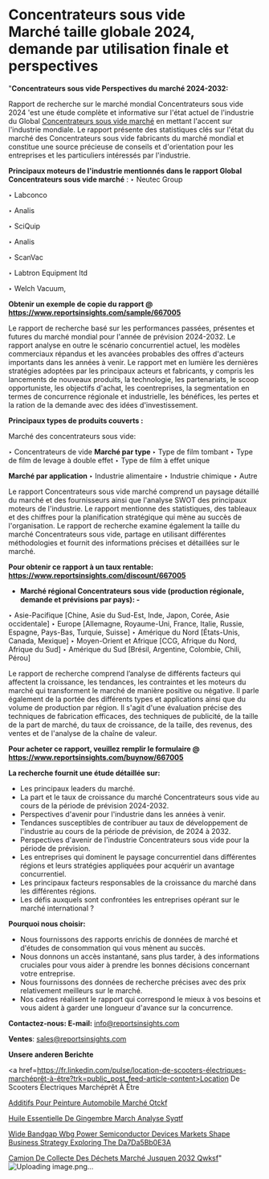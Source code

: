 # Concentrateurs sous vide Marché taille globale 2024, demande par utilisation finale et perspectives

 "<strong>Concentrateurs sous vide Perspectives du marché 2024-2032:</strong>

Rapport de recherche sur le marché mondial Concentrateurs sous vide 2024 'est une étude complète et informative sur l'état actuel de l'industrie du Global <a href=https://www.reportsinsights.com/sample/667005>Concentrateurs sous vide marché</a> en mettant l'accent sur l'industrie mondiale. Le rapport présente des statistiques clés sur l'état du marché des Concentrateurs sous vide fabricants du marché mondial et constitue une source précieuse de conseils et d'orientation pour les entreprises et les particuliers intéressés par l'industrie.

<strong>Principaux moteurs de l'industrie mentionnés dans le rapport Global Concentrateurs sous vide marché</strong> :
‣ Neutec Group

‣ Labconco

‣ Analis

‣ SciQuip

‣ Analis

‣ ScanVac

‣ Labtron Equipment ltd

‣ Welch Vacuum,

<strong>Obtenir un exemple de copie du rapport @ <a href=https://www.reportsinsights.com/sample/667005>https://www.reportsinsights.com/sample/667005</a></strong>

Le rapport de recherche basé sur les performances passées, présentes et futures du marché mondial pour l'année de prévision 2024-2032. Le rapport analyse en outre le scénario concurrentiel actuel, les modèles commerciaux répandus et les avancées probables des offres d'acteurs importants dans les années à venir. Le rapport met en lumière les dernières stratégies adoptées par les principaux acteurs et fabricants, y compris les lancements de nouveaux produits, la technologie, les partenariats, le scoop opportuniste, les objectifs d'achat, les coentreprises, la segmentation en termes de concurrence régionale et industrielle, les bénéfices, les pertes et la ration de la demande avec des idées d'investissement.

<strong>Principaux types de produits couverts :</strong>

Marché des concentrateurs sous vide:

‣  Concentrateurs de vide <strong> Marché <strong> par type </strong> </strong>
‣ Type de film tombant
‣ Type de film de levage à double effet
‣ Type de film à effet unique

<strong>Marché par application </strong>
‣ Industrie alimentaire
‣ Industrie chimique
‣ Autre

Le rapport Concentrateurs sous vide marché comprend un paysage détaillé du marché et des fournisseurs ainsi que l'analyse SWOT des principaux moteurs de l'industrie. Le rapport mentionne des statistiques, des tableaux et des chiffres pour la planification stratégique qui mène au succès de l'organisation. Le rapport de recherche examine également la taille du marché Concentrateurs sous vide, partage en utilisant différentes méthodologies et fournit des informations précises et détaillées sur le marché.

<strong>Pour obtenir ce rapport à un taux rentable: <a href=https://www.reportsinsights.com/discount/667005>https://www.reportsinsights.com/discount/667005</a></strong>
<ul>
  <li><strong>Marché régional Concentrateurs sous vide (production régionale, demande et prévisions par pays): -</strong></li>
</ul>
‣ Asie-Pacifique [Chine, Asie du Sud-Est, Inde, Japon, Corée, Asie occidentale]
‣ Europe [Allemagne, Royaume-Uni, France, Italie, Russie, Espagne, Pays-Bas, Turquie, Suisse]
‣ Amérique du Nord [États-Unis, Canada, Mexique]
‣ Moyen-Orient et Afrique [CCG, Afrique du Nord, Afrique du Sud]
‣ Amérique du Sud [Brésil, Argentine, Colombie, Chili, Pérou]

Le rapport de recherche comprend l’analyse de différents facteurs qui affectent la croissance, les tendances, les contraintes et les moteurs du marché qui transforment le marché de manière positive ou négative. Il parle également de la portée des différents types et applications ainsi que du volume de production par région. Il s'agit d'une évaluation précise des techniques de fabrication efficaces, des techniques de publicité, de la taille de la part de marché, du taux de croissance, de la taille, des revenus, des ventes et de l'analyse de la chaîne de valeur.

<strong>Pour acheter ce rapport, veuillez remplir le formulaire @   <a href=https://www.reportsinsights.com/buynow/667005>https://www.reportsinsights.com/buynow/667005</a></strong>

<strong>La recherche fournit une étude détaillée sur:</strong>
<ul>
  <li>Les principaux leaders du marché.</li>
  <li>La part et le taux de croissance du marché Concentrateurs sous vide au cours de la période de prévision 2024-2032.</li>
  <li>Perspectives d'avenir pour l'industrie dans les années à venir.</li>
  <li>Tendances susceptibles de contribuer au taux de développement de l'industrie au cours de la période de prévision, de 2024 à 2032.</li>
  <li>Perspectives d'avenir de l'industrie Concentrateurs sous vide pour la période de prévision.</li>
  <li>Les entreprises qui dominent le paysage concurrentiel dans différentes régions et leurs stratégies appliquées pour acquérir un avantage concurrentiel.</li>
  <li>Les principaux facteurs responsables de la croissance du marché dans les différentes régions.</li>
  <li>Les défis auxquels sont confrontées les entreprises opérant sur le marché international ?</li>
</ul>
<strong>Pourquoi nous choisir:</strong>
<ul>
  <li>Nous fournissons des rapports enrichis de données de marché et d'études de consommation qui vous mènent au succès.</li>
  <li>Nous donnons un accès instantané, sans plus tarder, à des informations cruciales pour vous aider à prendre les bonnes décisions concernant votre entreprise.</li>
  <li>Nous fournissons des données de recherche précises avec des prix relativement meilleurs sur le marché.</li>
  <li>Nos cadres réalisent le rapport qui correspond le mieux à vos besoins et vous aident à garder une longueur d'avance sur la concurrence.</li>
</ul>
<strong>Contactez-nous:
</strong><strong>E-mail:</strong> <a href=mailto:info@reportsinsights.com>info@reportsinsights.com</a>

<strong>Ventes</strong>: <a href=mailto:sales@reportsinsights.com>sales@reportsinsights.com</a>

<strong>Unsere anderen Berichte</strong>

<a href=https://fr.linkedin.com/pulse/location-de-scooters-électriques-marchéprêt-à-être?trk=public_post_feed-article-content>Location De Scooters Électriques Marchéprêt À Être</a>

<a href=https://fr.linkedin.com/pulse/additifs-pour-peinture-automobile-marché-otckf/>Additifs Pour Peinture Automobile Marché Otckf</a>

<a href=https://www.linkedin.com/pulse/huile-essentielle-de-gingembre-march%C3%A9-analyse-syqtf/>Huile Essentielle De Gingembre March Analyse Syqtf</a>

<a href=https://medium.com/@sakshideshmukh994/wide-bandgap-wbg-power-semiconductor-devices-markets-shape-business-strategy-exploring-the-da7da5bb0e3a>Wide Bandgap Wbg Power Semiconductor Devices Markets Shape Business Strategy Exploring The Da7Da5Bb0E3A</a>

<a href=https://fr.linkedin.com/pulse/camion-de-collecte-des-déchets-marché-jusquen-2032-qwksf/>Camion De Collecte Des Déchets Marché Jusquen 2032 Qwksf</a>"
![Uploading image.png…]()
